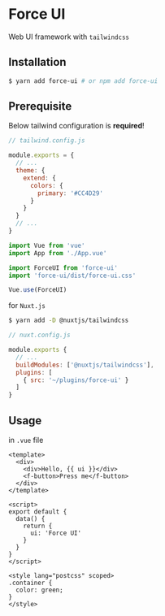 # Force UI

Web UI framework with `tailwindcss`

## Installation

```zsh
$ yarn add force-ui # or npm add force-ui
```

## Prerequisite

Below tailwind configuration is **required**!

```js
// tailwind.config.js

module.exports = {
  // ...
  theme: {
    extend: {
      colors: {
        primary: '#CC4D29'
      }
    }
  }
  // ...
}
```

```js
import Vue from 'vue'
import App from './App.vue'

import ForceUI from 'force-ui'
import 'force-ui/dist/force-ui.css'

Vue.use(ForceUI)
```

for `Nuxt.js`

```zsh
$ yarn add -D @nuxtjs/tailwindcss
```

```js
// nuxt.config.js

module.exports {
  // ...
  buildModules: ['@nuxtjs/tailwindcss'],
  plugins: [
    { src: '~/plugins/force-ui' }
  ]
}
```

## Usage

in `.vue` file

```vue
<template>
  <div>
    <div>Hello, {{ ui }}</div>
    <f-button>Press me</f-button>
  </div>
</template>

<script>
export default {
  data() {
    return {
      ui: 'Force UI'
    }
  }
}
</script>

<style lang="postcss" scoped>
.container {
  color: green;
}
</style>
```
